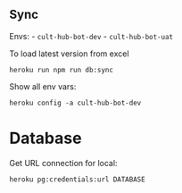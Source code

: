 ## Sync

Envs:
    - `cult-hub-bot-dev`
    - `cult-hub-bot-uat`

To load latest version from excel
```
heroku run npm run db:sync
```

Show all env vars:
```
heroku config -a cult-hub-bot-dev
```


# Database

Get URL connection for local:
```
heroku pg:credentials:url DATABASE
```